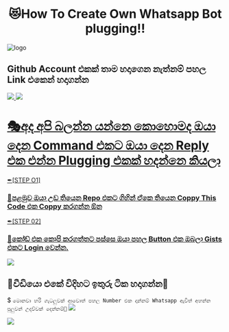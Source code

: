 <h1 align="center"><b> 😻How To Create Own Whatsapp Bot plugging!!  </b></h1>

![logo](https://telegra.ph/file/b003945dfcfda709be866.jpg)



## Github Account එකක් තාම හදාගෙන නැත්නම් පහල Link එකෙන් හදාගන්න
</a>
  <a href="(https://github.com/signup)">
    <img src="https://img.shields.io/static/v1?label=CLICK&message=REGISTER%20&color=purple&style=plastic">


</a>
  <a href="(https://github.com/login)">
    <img src="https://img.shields.io/static/v1?label=CLICK&message=LOGIN%20&color=purple&100000=plastic">

# 🎭අද අපි බලන්න යන්නෙ කොහොමද ඔයා දෙන Command එකට ඔයා දෙන Reply එක එන්න Plugging එකක් හදන්නෙ කියලා

✒[STEP O1]
### 🔳පළමුව ඔයා උඩ තියෙන Repo එකට ගිහින් ඒකෙ තියෙන Coppy This Code එක Coppy කරගන්න ඕන

✒[STEP 02]
### 🔳කෝඩ් එක කොපි කරගත්තට පස්සෙ ඔයා පහල Button එක ඔබලා Gists එකට Login වෙන්න.
</a>
  <a href="https://gist.github.com/">
    <img src="https://img.shields.io/static/v1?label=CLICK&message=Gists%20X&color=purple&style=plastic">

  </a>

## 🔏වීඩියො එකේ විදිහට ඉතුරු ටික හදාගන්න🙂
$ `මොනවා හරි ගැටලුවක් ආවොත් පහල Number එක දාන්නම් Whatsapp ඇවිත් අහන්න පුලුවන් උදව්වක් දෙන්නම්🙇`
</a>
  <a href="https://wa.me/94786598862">
    <img src="https://img.shields.io/badge/Contact%20Me%20On%20Whatsapp-Teenuh%20AX%20-purple&style=plastic">

  </a>
    <a href="https://wa.me/94786825798">
    <img src="https://img.shields.io/badge/Contact%20Me%20On%20Whatsapp-ChamodKeshan%20AX%20-purple&style=plastic">
